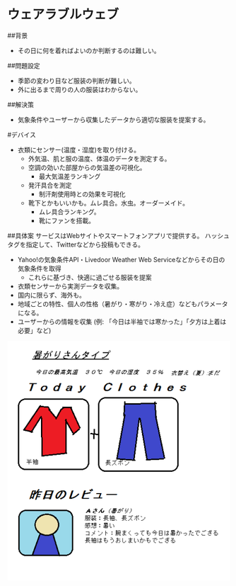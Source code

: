 ウェアラブルウェブ
================

##背景
- その日に何を着ればよいのか判断するのは難しい。


##問題設定
- 季節の変わり目など服装の判断が難しい。
- 外に出るまで周りの人の服装はわからない。


##解決策
- 気象条件やユーザーから収集したデータから適切な服装を提案する。

#デバイス
- 衣類にセンサー(温度・湿度)を取り付ける。
    - 外気温、肌と服の温度、体温のデータを測定する。
    - 空調の効いた部屋からの気温差の可視化。
    	- 最大気温差ランキング
    - 発汗具合を測定
    	- 制汗剤使用時との効果を可視化
    - 靴下とかもいいかも。ムレ具合。水虫。オーダーメイド。
    	- ムレ具合ランキング。
    	- 靴にファンを搭載。

##具体案
サービスはWebサイトやスマートフォンアプリで提供する。
ハッシュタグを指定して、Twitterなどから投稿もできる。

- Yahoo!の気象条件API・Livedoor Weather Web Serviceなどからその日の気象条件を取得
	- これらに基づき、快適に過ごせる服装を提案
- 衣類センサーから実測データを収集。
- 国内に限らず、海外も。
- 地域ごとの特性、個人の性格（暑がり・寒がり・冷え症）などもパラメータになる。
- ユーザーからの情報を収集 (例: 「今日は半袖では寒かった」「夕方は上着は必要」など)

![デザイン](./img.png)